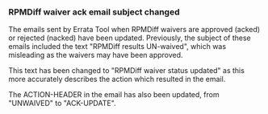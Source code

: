 ### RPMDiff waiver ack email subject changed

The emails sent by Errata Tool when RPMDiff waivers are approved (acked) or
rejected (nacked) have been updated. Previously, the subject of these emails
included the text "RPMDiff results UN-waived", which was misleading as the
waivers may have been approved.

This text has been changed to "RPMDiff waiver status updated" as this more
accurately describes the action which resulted in the email.

The ACTION-HEADER in the email has also been updated, from "UNWAIVED" to
"ACK-UPDATE".
